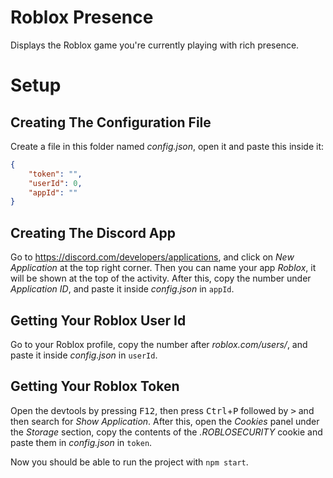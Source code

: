 # Roblox Presence

Displays the Roblox game you're currently playing with rich presence.

# Setup

## Creating The Configuration File
Create a file in this folder named *config.json*, open it and paste this inside it:
```json
{
    "token": "",
    "userId": 0,
    "appId": ""
}
```

## Creating The Discord App
Go to https://discord.com/developers/applications, and click on *New Application* at the top right corner.
Then you can name your app *Roblox*, it will be shown at the top of the activity.
After this, copy the number under *Application ID*, and paste it inside *config.json* in `appId`.

## Getting Your Roblox User Id
Go to your Roblox profile, copy the number after *roblox.com/users/*, and paste it inside *config.json* in `userId`.

## Getting Your Roblox Token
Open the devtools by pressing <kbd>F12</kbd>, then press <kbd>Ctrl</kbd>+<kbd>P</kbd> followed by <kbd>\></kbd> and then search for *Show Application*. After this, open the *Cookies* panel under the *Storage* section, copy the contents of the *.ROBLOSECURITY* cookie and paste them in *config.json* in `token`.

Now you should be able to run the project with `npm start`.